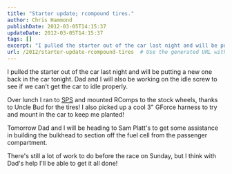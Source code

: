 ```yaml
---
title: "Starter update; rcompound tires."
author: Chris Hammond
publishDate: 2012-03-05T14:15:37
updateDate: 2012-03-05T14:15:37
tags: []
excerpt: "I pulled the starter out of the car last night and will be putting a new one back in the car tonight. Dad and I will also be working on the idle screw to see if we can't get the car to idle properly. Over lunch I ran to SPS and mounted RComps to the stock wheels, thanks to Uncle Bud for the tires! I also picked up a cool 3\" GForce harness to try and mount in the car to keep me planted! Tomorrow Dad and I will be heading to Sam Platt's to get some assistance in building the bulkhead to section off the fuel cell from the passenger compartment. There's still a lot of work to do before the race on Sunday, but I think with Dad's help I'll be able to get it all..."
url: /2012/starter-update-rcompound-tires  # Use the generated URL with year
---
```

<p>I pulled the starter out of the car last night and will be putting a new one back in the car tonight. Dad and I will also be working on the idle screw to see if we can't get the car to idle properly.</p> <p>Over lunch I ran to <a href="https://www.soloperformance.com/">SPS</a> and mounted RComps to the stock wheels, thanks to Uncle Bud for the tires! I also picked up a cool 3&quot; GForce harness to try and mount in the car to keep me planted!</p> <p>Tomorrow Dad and I will be heading to Sam Platt's to get some assistance in building the bulkhead to section off the fuel cell from the passenger compartment.</p> <p>There's still a lot of work to do before the race on Sunday, but I think with Dad's help I'll be able to get it all done!</p>
